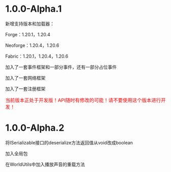 # 1.0.0-Alpha.1

新增支持版本和加载器：

Forge：1.20.1，1.20.4

Neoforge：1.20.4，1.20.6

Fabric：1.20.1，1.20.4，1.20.6

加入了一套事件框架和一部分事件，还有一部分占位事件

加入了一套网络框架

加入了一套注册框架

<p style="font-size: 15px;color: red">当前版本正处于开发版！API随时有修改的可能！请不要使用这个版本进行开发！<p>

# 1.0.0-Alpha.2

将ISerializable接口的deserialize方法返回值从void改成boolean

加入全局包

在WorldUtils中加入播放声音的重载方法
